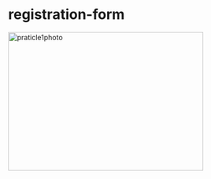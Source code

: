 # registration-form

<img width="396" height="281" alt="praticle1photo" src="https://github.com/user-attachments/assets/2fbc89a0-d0ce-4a8d-9f7f-c63d0bb678e1" />
